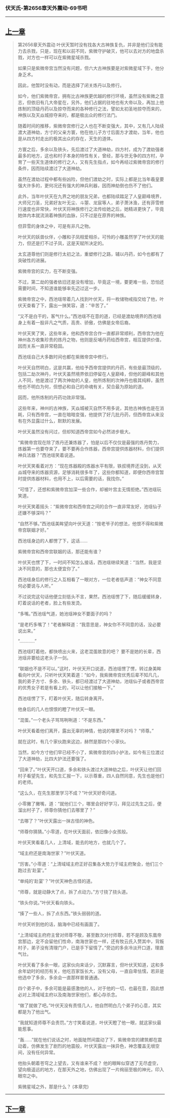 ### 伏天氏-第2656章天外震动-69书吧

--------
[上一章](./17f5b03e24b2738732640da7095e9cd1.md)
--------


>
>
>
>第2656章天外震动
>叶伏天暂时没有找各大古神族复仇，并非是他们没有能力去杀戮，只是，现在和以前不同，紫微守护破灭，他可以去对方的地盘杀戮，对方也一样可以在紫微星域杀戮。
>
>如果只是紫微帝宫当然没有问题，但六大古神族要是对紫微星域下手，他分身乏术。
>
>因此，他暂时没有动，而是选择了闭关炼丹以及修行。
>
>如今，他们紫微帝宫，拥有比古神族更优越的修行环境，虽然没有紫微之意志，但依旧有几大帝星在，另外，他们占据的驻地也有大帝以及，再加上他炼制的顶级丹药以及掠夺而来的各种修行之法，譬如太初圣地掠夺而来的，神族以及天焱城掠夺来的，都是极出众的修行法门。
>
>随着时间的推移，紫微帝宫修行之人也在不断变强大，其中，又有几人陆续渡大道神劫，方寸的父亲方寰，他在他儿子方寸后面方才渡劫，当年，他也是从四方村走出的极其出众的存在，天生的道体。
>
>方寰之后，多余以及铁头，先后渡过了大道神劫，四方村，成为了渡劫强者最多的地方，这也和村子本身的特性有关，曾经，那与世无争的四方村，孕育了一些天生道体的修行之人，又有先生指点，如今再经过紫微帝宫的修行条件，因而陆续渡过了大道神劫。
>
>虽然在渡劫过程中都有些凶险，但他们渡劫之时，实际上都是比当年羲皇要强大许多的，更何况还有强大的神兵利器，因而神劫倒也伤不了他们。
>
>此外，当年叶伏天在九界之地的朋友兄弟，也都陆续踏足了人皇巅峰境界，大师兄刀圣，兄弟好友叶无尘、斗曌、龙宸等人，弟子萧沐渔，还有菲雪修行速度也非常快，叶伏天将神族修行之法传给她之后，她精进更快了，毕竟她体内本就流淌着神族的血脉，只不过是在原界的神族。
>
>但菲雪的身体之中，可是有非凡之物。
>
>叶伏天的妖兽伙伴，小雕和子凤相爱相杀，可怜的小雕虽然学了叶伏天的能力，但还是打不过子凤，这是天赋所决定的。
>
>太玄道尊他们则是修行太初之法，重塑修行之路，辅以丹药，如今也都有了突破性的进展。
>
>紫微帝宫的实力，在不断变强。
>
>不过，第二劫的强者依旧还是没有增加，毕竟这一境，要更难一些，恐怕还需要时间，不知道谁能够率先迈过这一步。
>
>紫微帝宫之中，西池瑶带着几人找到叶伏天，将一枚储物戒指交给了他，叶伏天查看了下，露出一抹笑容，道：“辛苦了。”
>
>“又不是白干的，客气什么。”西池瑶不在意的道，已经是渡劫境界的西池瑶身上有着一股非凡之气质，高贵、骄傲，仿佛是女帝后裔。
>
>叶伏天笑了笑，这些年来，他和西帝宫合作一直都非常顺利，西帝宫为他在神州各方收集珍贵的炼丹之物，他则是反哺丹药给西帝宫，相互提供价值，因而关系一直非常稳固。
>
>西池瑶自己大多数时间也都在紫微帝宫中修行。
>
>叶伏天自然明白，这是共赢，他给予西帝宫提供的丹药，有些是最顶级的，包括二劫次神丹，叶伏天虽然境界依旧停留在人皇巅峰，但他的巅峰和其他人不同，他是渡过了两次神劫的人皇，他所炼制的次神丹也极其纯粹，虽然他也不明白为何，但想必和自己的命魂有关，契合最为原始的道。
>
>因而，他所炼制的丹药功效非常强。
>
>这些年来，神州的古神族，天焱城被灭自然不用多说，其他古神族也是在消耗，只有西帝宫，一直在暗暗变强，他提供了好几批丹药，但西帝宫从来没有在外显露过什么，默默的发展。
>
>叶伏天虽然没有问过，但却知道西帝宫如今必然进步极大。
>
>“紫微帝宫现在除了炼丹还兼炼器了，怕是以后不仅仅是最强的炼丹势力，炼器第一也要夺来了，要不要再合作炼器，西帝宫提供炼器材料，你们提供神兵法器？”西池瑶笑着说道。
>
>叶伏天笑看着对方：“现在炼器殿的炼器水平有限，铁叔境界还没到，从天焱城夺来的炼器资源，足够消耗很多年了，这些你都知道，即便你西帝宫暂时提供炼器材料，也用不上，以后需要的话，我找你。”
>
>“可惜了，还想和紫微帝宫加深一些合作，却被叶宫主无情拒绝。”西池瑶玩笑道。
>
>叶伏天笑着摇头：“紫微帝宫和西帝宫之间的合作一直非常友好，池瑶仙子还嫌不够深吗？”
>
>“自然不够。”西池瑶美眸望向叶伏天道：“按老爷子的想法，他恨不得和紫微帝宫联姻才好。”
>
>西池瑶身边的人都愣了下，这话……
>
>紫微帝宫和西帝宫联姻的话，那还能有谁？
>
>叶伏天也愣了下，一时间不知怎么接话，西池瑶继续笑道：“当然，我是坚决不同意的，那也太便宜你了。”
>
>西池瑶身后的修行之人互相看了一眼对方，一位老者低声道：“神女不同意何必要说与人听。”
>
>不过说完这句话他便立刻低头不言，果然，西池瑶愣了下，随后缓缓转身，盯着说话的老者，脸上有些发烫。
>
>“多嘴。”西池瑶气道，她池瑶神女不要面子的吗？
>
>“是老朽多嘴了！”老者解释道：“我意思是，神女你不不同意的话，没必要说出来。”
>
>“…………”
>
>西池瑶盯着他，都快喷出火来，这老混蛋故意的吧？
>要不是她的长辈，西池瑶非要给这老头子一剑。
>
>“联姻也不是不可以。”这时，叶伏天开口说道，西池瑶愣了愣，转过身美眸看向叶伏天，只听叶伏天笑着道：“如今，我紫微帝宫优秀后辈不知凡几，我的弟子方寸、多余、铁头，都已经渡过了大道神劫，池瑶仙子或者西帝宫的优秀女子若是有看上的，可以让他们接触一下。”
>
>西池瑶愣了下，盯着叶伏天，随后转身离开。
>
>他身后的几人也恨恨的瞪了叶伏天一眼。
>
>“混蛋。”一个老头子骂骂咧咧道：“不是东西。”
>
>叶伏天看着他们离开，露出无辜的神情，他说的哪里不对吗？
>“师尊。”
>
>就在这时，有几个家伙跑来这边，赫然是那四个小家伙。
>
>当然，如今方寸他们早已经不小了，紫微帝宫的四小护法，如今有三位渡过了大道神劫，比四大护法还要强了。
>
>“回来了。”叶伏天开口道，多余和铁头渡过大道神劫之后，叶伏天让他们回村子看望先生，和先生汇报一下，以示尊重，四人自然同意，先生也是他们的老师。
>
>“这么久，在先生那里学习不成？”叶伏天好奇问道。
>
>小零撇了撇嘴，道：“就他们三个，哪里会好好学习，拜见过先生之后，便溜出村子了，师尊你猜他们去哪里了？”
>
>“去哪了？”叶伏天露出一抹古怪的神色。
>
>“师尊你猜猜。”小零道，在叶伏天面前，依旧像小女孩般。
>
>叶伏天笑看着几人，上清域，能去的地方，也就几个了。
>
>“域主府还是南海世家？”叶伏天道。
>
>“厉害。”小零道：“上清域域主府正好召集各大势力于域主府聚会，他们三个跑过去‘赴宴’。”
>
>“单纯的‘赴宴’？”叶伏天神色古怪的道。
>
>“师尊，就是动静大了点，拆了点动力。”方寸挠了挠头道。
>
>“铁头你说。”叶伏天看向铁头。
>
>“揍了一些人，拆了点东西。”铁头弱弱的道。
>
>叶伏天听到他的话，脑海中已经有画面了。
>
>“上清域域主府府主曾对师尊不敬，甚至数次对付师尊，若不是顾及东凰帝宫那边，定不会留他们性命，南海世家也一样，还有牧云氏入赘其中，背叛村子，弟子没有清理门户，已是手下留情了。”旁边的多余冷淡开口道，理直气壮。
>
>叶伏天看了多余一眼，这家伙向来话少，沉默寡言，但叶伏天知道，这和多余年幼时的经历有关，他吃百家饭长大，没有父母，一直自卑怯懦，若非是他选中了多余，多余会一直那样普普通通。
>
>四个弟子中，多余可能是最感激他的人，对于他的一切，也最在意，因此想必对上清域域主府以及南海世家他们，都心存杀念。
>
>“做了就做了吧。”叶伏天没有责怪几人，他自然明白几个弟子的心意，其实都是为了他出气。
>
>“我就知道师尊不会责罚。”方寸笑着说道，叶伏天瞪了他一眼，就这家伙最能惹事。
>
>“轰……”就在他们说话之时，地面陡然间震动了下，紫微帝宫的建筑都在震动着，仿佛发生了剧烈的地震般，叶伏天露出一抹异色，神念覆盖无垠空间，没有任何异常。
>
>他抬头朝着苍穹之上望去，又有谁来不成？
>他的眼眸似穿透了无尽虚空，望向极遥远的地方，在那天外之地，仿佛出现了一片绚丽至极的神光，印入眼帘之中。
>
>紫微星域之外，那是什么？
>(本章完)
>
>

--------
[下一章](./8e43275c7f7f58f4acda5bcb4d4ab499.md)
--------
